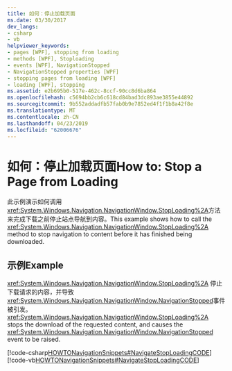 ```yaml
---
title: 如何：停止加载页面
ms.date: 03/30/2017
dev_langs:
- csharp
- vb
helpviewer_keywords:
- pages [WPF], stopping from loading
- methods [WPF], Stoploading
- events [WPF], NavigationStopped
- NavigationStopped properties [WPF]
- stopping pages from loading [WPF]
- loading [WPF], stopping
ms.assetid: e2b695b0-517e-462c-8ccf-90cc8d6ba864
ms.openlocfilehash: c5694bb2cb6c618cd84bad3dc893ae3855e44892
ms.sourcegitcommit: 9b552addadfb57fab0b9e7852ed4f1f1b8a42f8e
ms.translationtype: MT
ms.contentlocale: zh-CN
ms.lasthandoff: 04/23/2019
ms.locfileid: "62006676"
---
```

# <a name="how-to-stop-a-page-from-loading"></a><span data-ttu-id="3133a-102">如何：停止加载页面</span><span class="sxs-lookup"><span data-stu-id="3133a-102">How to: Stop a Page from Loading</span></span>
<span data-ttu-id="3133a-103">此示例演示如何调用<xref:System.Windows.Navigation.NavigationWindow.StopLoading%2A>方法来完成下载之前停止站点导航到内容。</span><span class="sxs-lookup"><span data-stu-id="3133a-103">This example shows how to call the <xref:System.Windows.Navigation.NavigationWindow.StopLoading%2A> method to stop navigation to content before it has finished being downloaded.</span></span>  
  
## <a name="example"></a><span data-ttu-id="3133a-104">示例</span><span class="sxs-lookup"><span data-stu-id="3133a-104">Example</span></span>  
 <span data-ttu-id="3133a-105"><xref:System.Windows.Navigation.NavigationWindow.StopLoading%2A> 停止下载请求的内容，并导致<xref:System.Windows.Navigation.NavigationWindow.NavigationStopped>事件被引发。</span><span class="sxs-lookup"><span data-stu-id="3133a-105"><xref:System.Windows.Navigation.NavigationWindow.StopLoading%2A> stops the download of the requested content, and causes the <xref:System.Windows.Navigation.NavigationWindow.NavigationStopped> event to be raised.</span></span>  
  
 [!code-csharp[HOWTONavigationSnippets#NavigateStopLoadingCODE](~/samples/snippets/csharp/VS_Snippets_Wpf/HOWTONavigationSnippets/CSharp/MainWindow.xaml.cs#navigatestoploadingcode)]
 [!code-vb[HOWTONavigationSnippets#NavigateStopLoadingCODE](~/samples/snippets/visualbasic/VS_Snippets_Wpf/HOWTONavigationSnippets/visualbasic/mainwindow.xaml.vb#navigatestoploadingcode)]
